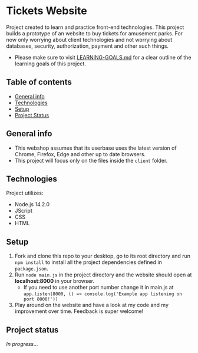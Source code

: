 # Tickets Website
Project created to learn and practice front-end technologies. This project builds a prototype of an website to buy tickets for amusement parks. For now only worrying about client technologies and not worrying about databases, security, authorization, payment and other such things.

* Please make sure to visit [LEARNING-GOALS.md](./LEARNING-GOALS.md) for a clear outline of the learning goals of this project.

## Table of contents
* [General info](#general-info)
* [Technologies](#technologies)
* [Setup](#setup)
* [Project Status](#project-status)

## General info
* This webshop assumes that its userbase uses the latest version of Chrome, Firefox, Edge and other up to date browsers.
* This project will focus only on the files inside the `client` folder.
	
## Technologies
Project utilizes:
* Node.js 14.2.0
* JScript
* CSS
* HTML

## Setup
1. Fork and clone this repo to your desktop,  go to its root directory and run ``` npm install ``` to install all the project dependencies defined in `package.json`.
2. Run ``` node main.js ``` in the project directory and the website should open at **localhost:8000** in your browser.
	* If you need to use another port number change it in main.js at ``` app.listen(8000, () => console.log('Example app listening on port 8000!')) ```
3. Play around on the website and have a look at my code and my improvement over time. Feedback is super welcome!

## Project status
*In progress...*
